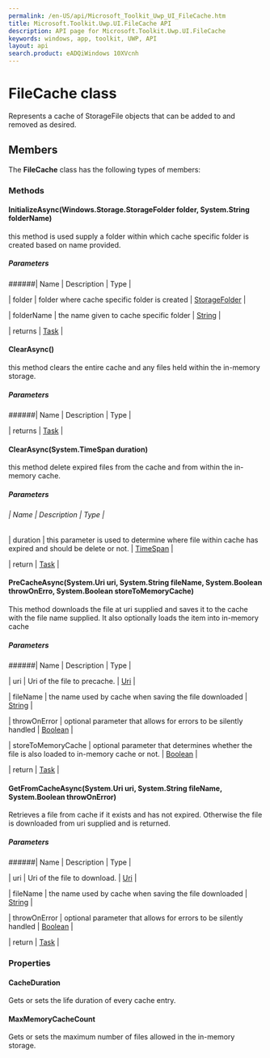 ```yaml
---
permalink: /en-US/api/Microsoft_Toolkit_Uwp_UI_FileCache.htm
title: Microsoft.Toolkit.Uwp.UI.FileCache API 
description: API page for Microsoft.Toolkit.Uwp.UI.FileCache
keywords: windows, app, toolkit, UWP, API
layout: api
search.product: eADQiWindows 10XVcnh
---
```



# FileCache class

Represents a cache of StorageFile objects that can be added to and removed as desired.

## Members

The **FileCache** class has the following types of members:

### Methods

#### InitializeAsync(Windows.Storage.StorageFolder folder, System.String folderName)

this method is used supply a folder within which cache specific folder is created based on name provided.

##### Parameters
######| Name | Description | Type |

| folder | folder where cache specific folder is created | [StorageFolder](https://msdn.microsoft.com/en-us/library/windows/apps/windows.storage.storagefolder.aspx) |

| folderName | the name given to cache specific folder | [String](https://msdn.microsoft.com/en-us/library/windows/apps/system.string.aspx) |

| returns | [Task](https://msdn.microsoft.com/en-us/library/windows/apps/system.threading.tasks.task.aspx) |


#### ClearAsync()

this method clears the entire cache and any files held within the in-memory storage.

##### Parameters
######| Name | Description | Type |

| returns | [Task](https://msdn.microsoft.com/en-us/library/windows/apps/system.threading.tasks.task.aspx) |


#### ClearAsync(System.TimeSpan duration)

this method delete expired files from the cache and from within the in-memory cache.

##### Parameters
###### | Name | Description | Type |

| duration | this parameter is used to determine where file within cache has expired and should be delete or not. | [TimeSpan](https://msdn.microsoft.com/en-us/library/windows/apps/system.timespan.aspx) |

| return | [Task](https://msdn.microsoft.com/en-us/library/windows/apps/system.threading.tasks.task.aspx) |


#### PreCacheAsync(System.Uri uri, System.String fileName, System.Boolean throwOnErro, System.Boolean storeToMemoryCache)

This method downloads the file at uri supplied and saves it to the cache with the file name supplied. It also optionally loads the item into in-memory cache

##### Parameters
######| Name | Description | Type |

| uri | Uri of the file to precache. | [Uri](https://msdn.microsoft.com/library/windows/apps/System.Uri) |

| fileName | the name used by cache when saving the file downloaded | [String](https://msdn.microsoft.com/en-us/library/windows/apps/system.string.aspx) |

| throwOnError | optional parameter that allows for errors to be silently handled | [Boolean](https://msdn.microsoft.com/en-us/library/windows/apps/system.boolean.aspx) |

| storeToMemoryCache | optional parameter that determines whether the file is also loaded to in-memory cache or not. | [Boolean](https://msdn.microsoft.com/en-us/library/windows/apps/system.boolean.aspx) |

| return | [Task](https://msdn.microsoft.com/en-us/library/windows/apps/system.threading.tasks.task.aspx) |


#### GetFromCacheAsync(System.Uri uri, System.String fileName, System.Boolean throwOnError)

Retrieves a file from cache if it exists and has not expired. Otherwise the file is downloaded from uri supplied and is returned.

##### Parameters
######| Name | Description | Type |

| uri | Uri of the file to download. | [Uri](https://msdn.microsoft.com/library/windows/apps/System.Uri) |

| fileName | the name used by cache when saving the file downloaded | [String](https://msdn.microsoft.com/en-us/library/windows/apps/system.string.aspx) |

| throwOnError | optional parameter that allows for errors to be silently handled | [Boolean](https://msdn.microsoft.com/en-us/library/windows/apps/system.boolean.aspx) |

| return | [Task<StorageFile>](https://msdn.microsoft.com/en-us/library/windows/apps/dd321424.aspx) |

### Properties

#### CacheDuration

Gets or sets the life duration of every cache entry.


#### MaxMemoryCacheCount

Gets or sets the maximum number of files allowed in the in-memory storage.